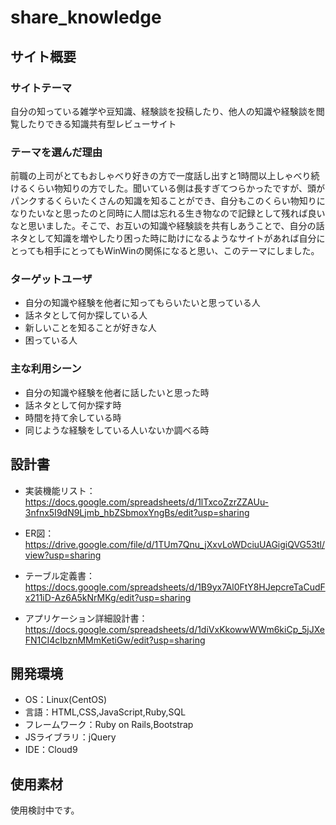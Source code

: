# share_knowledge

## サイト概要
### サイトテーマ
自分の知っている雑学や豆知識、経験談を投稿したり、他人の知識や経験談を閲覧したりできる知識共有型レビューサイト

### テーマを選んだ理由
前職の上司がとてもおしゃべり好きの方で一度話し出すと1時間以上しゃべり続けるくらい物知りの方でした。聞いている側は長すぎてつらかったですが、頭がパンクするくらいたくさんの知識を知ることができ、自分もこのくらい物知りになりたいなと思ったのと同時に人間は忘れる生き物なので記録として残れば良いなと思いました。そこで、お互いの知識や経験談を共有しあうことで、自分の話ネタとして知識を増やしたり困った時に助けになるようなサイトがあれば自分にとっても相手にとってもWinWinの関係になると思い、このテーマにしました。

### ターゲットユーザ
- 自分の知識や経験を他者に知ってもらいたいと思っている人
- 話ネタとして何か探している人
- 新しいことを知ることが好きな人
- 困っている人

### 主な利用シーン
- 自分の知識や経験を他者に話したいと思った時
- 話ネタとして何か探す時
- 時間を持て余している時
- 同じような経験をしている人いないか調べる時

## 設計書
- 実装機能リスト：https://docs.google.com/spreadsheets/d/1lTxcoZzrZZAUu-3nfnx5I9dN9Ljmb_hbZSbmoxYngBs/edit?usp=sharing

- ER図：https://drive.google.com/file/d/1TUm7Qnu_jXxvLoWDciuUAGigiQVG53tl/view?usp=sharing

- テーブル定義書：https://docs.google.com/spreadsheets/d/1B9yx7Al0FtY8HJepcreTaCudFx211iD-Az6A5kNrMKg/edit?usp=sharing

- アプリケーション詳細設計書：https://docs.google.com/spreadsheets/d/1diVxKkowwWWm6kiCp_5jJXeFN1CI4cIbznMMmKetiGw/edit?usp=sharing


## 開発環境
- OS：Linux(CentOS)
- 言語：HTML,CSS,JavaScript,Ruby,SQL
- フレームワーク：Ruby on Rails,Bootstrap
- JSライブラリ：jQuery
- IDE：Cloud9

## 使用素材
使用検討中です。